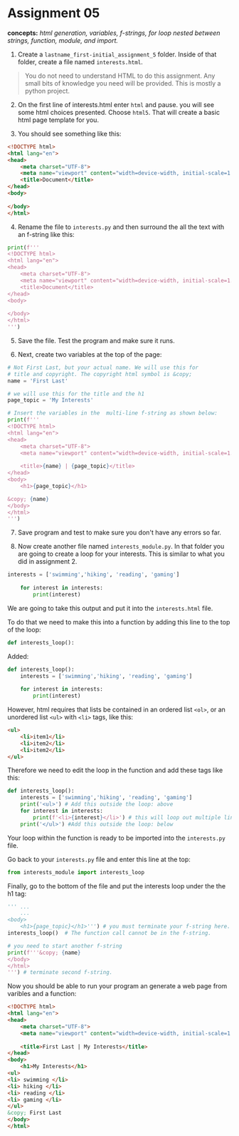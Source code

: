 # Assignment 05

**concepts:** *html generation, variables, f-strings, for loop nested between strings, function, module, and import.*


1. Create a `lastname_first-initial_assignment_5` folder. Inside of that folder, create a file named ```interests.html```.

>You do not need to understand HTML to do this assignment. Any small bits of knowledge you need will be provided. This is mostly a python project.

2. On the first line of interests.html enter `html` and pause. you will see some html choices presented. Choose `html5`. That will create a basic html page template for you. 

3. You should see something like this:
```html
<!DOCTYPE html>
<html lang="en">
<head>
    <meta charset="UTF-8">
    <meta name="viewport" content="width=device-width, initial-scale=1.0">
    <title>Document</title>
</head>
<body>
    
</body>
</html>
```

4. Rename the file to `interests.py` and then surround the all the text with an f-string like this:

```python
print(f'''
<!DOCTYPE html>
<html lang="en">
<head>
    <meta charset="UTF-8">
    <meta name="viewport" content="width=device-width, initial-scale=1.0">
    <title>Document</title>
</head>
<body>
    
</body>
</html>
''')
```
5. Save the file. Test the program and make sure it runs.

6. Next, create two variables at the top of the page:

```python
# Not First Last, but your actual name. We will use this for 
# title and copyright. The copyright html symbol is &copy;
name = 'First Last'

# we will use this for the title and the h1
page_topic = 'My Interests'

# Insert the variables in the  multi-line f-string as shown below:
print(f'''
<!DOCTYPE html>
<html lang="en">
<head>
    <meta charset="UTF-8">
    <meta name="viewport" content="width=device-width, initial-scale=1.0">
    
    <title>{name} | {page_topic}</title>
</head>
<body>
    <h1>{page_topic}</h1>

&copy; {name}
</body>
</html>
''')
```
7. Save program and test to make sure you don't have any errors so far.

8. Now create another file named `interests_module.py`. In that folder you are going to create a loop for your interests. This is similar to what you did in assignment 2.

```python
interests = ['swimming','hiking', 'reading', 'gaming']
   
    for interest in interests:
        print(interest)
```
We are going to take this output and put it into the `interests.html` file.

To do that we need to make this into a function by adding this line to the top of the loop:

```python 
def interests_loop():
```

Added: 
```python
def interests_loop(): 
    interests = ['swimming','hiking', 'reading', 'gaming']
   
    for interest in interests:
        print(interest)
```

However, html requires that lists be contained in an ordered list `<ol>`, or an unordered list `<ul>` with `<li>` tags, like this:

```html
<ul>
    <li>item1</li>
    <li>item2</li>
    <li>item2</li>
</ul>
```
Therefore we need to edit the loop in the function and add these tags like this:

```python
def interests_loop(): 
    interests = ['swimming','hiking', 'reading', 'gaming']
    print('<ul>') # Add this outside the loop: above
    for interest in interests:
        print(f'<li>{interest}</li>') # this will loop out multiple lines
    print('</ul>') #Add this outside the loop: below
```
Your loop within the function is ready to be imported into the `interests.py` file.

Go back to your `interests.py` file and enter this line at the top:

```python
from interests_module import interests_loop
```
Finally, go to the bottom of the file and put the interests loop under the the h1 tag:

```python
''' ...
    ...
<body>
    <h1>{page_topic}</h1>''') # you must terminate your f-string here.
interests_loop()  # The function call cannot be in the f-string.

# you need to start another f-string 
print(f'''&copy; {name} 
</body>
</html>
''') # terminate second f-string.
```

Now you should be able to run your program an generate a web page from varibles and a function:

```html
<!DOCTYPE html>
<html lang="en">
<head>
    <meta charset="UTF-8">
    <meta name="viewport" content="width=device-width, initial-scale=1.0">
    
    <title>First Last | My Interests</title>
</head>
<body>
    <h1>My Interests</h1>
<ul>
<li> swimming </li>
<li> hiking </li>
<li> reading </li>
<li> gaming </li>
</ul>
&copy; First Last
</body>
</html>
```